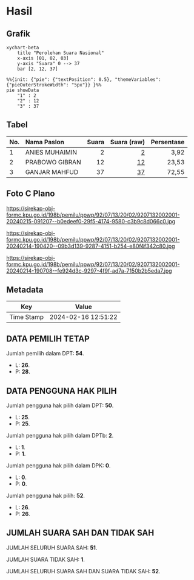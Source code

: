 # Hasil

## Grafik

```mermaid
xychart-beta
    title "Perolehan Suara Nasional"
    x-axis [01, 02, 03]
    y-axis "Suara" 0 --> 37
    bar [2, 12, 37]
```

```mermaid
%%{init: {"pie": {"textPosition": 0.5}, "themeVariables": {"pieOuterStrokeWidth": "5px"}} }%%
pie showData
    "1" : 2
    "2" : 12
    "3" : 37
```

## Tabel

| No. | Nama Paslon    | Suara | Suara (raw) | Persentase |
|:--- |:-------------- | -----:| -----------:| ----------:|
| 1   | ANIES MUHAIMIN | 2     | [2][p-1]    | 3,92       |
| 2   | PRABOWO GIBRAN | 12    | [12][p-2]   | 23,53      |
| 3   | GANJAR MAHFUD  | 37    | [37][p-3]   | 72,55      |


[p-1]: https://github.com/gigit-pemilu/pemilu-2024/blob/main/pilpres/hitung-suara/sub/92-papua-barat/sub/07-teluk-wondama/sub/13-soug-jaya/sub/2002-yarmatum/sub/001-tps/sub/paslon-1.txt
[p-2]: https://github.com/gigit-pemilu/pemilu-2024/blob/main/pilpres/hitung-suara/sub/92-papua-barat/sub/07-teluk-wondama/sub/13-soug-jaya/sub/2002-yarmatum/sub/001-tps/sub/paslon-2.txt
[p-3]: https://github.com/gigit-pemilu/pemilu-2024/blob/main/pilpres/hitung-suara/sub/92-papua-barat/sub/07-teluk-wondama/sub/13-soug-jaya/sub/2002-yarmatum/sub/001-tps/sub/paslon-3.txt

## Foto C Plano

https://sirekap-obj-formc.kpu.go.id/198b/pemilu/ppwp/92/07/13/20/02/9207132002001-20240215-091207--b0edeef0-29f5-4174-9580-c3b9c8d066c0.jpg

https://sirekap-obj-formc.kpu.go.id/198b/pemilu/ppwp/92/07/13/20/02/9207132002001-20240214-190420--09b3d139-9287-4151-b254-e80f4f342c80.jpg

https://sirekap-obj-formc.kpu.go.id/198b/pemilu/ppwp/92/07/13/20/02/9207132002001-20240214-190708--fe924d3c-9297-4f9f-ad7a-7150b2b5eda7.jpg


## Metadata

| Key        | Value               |
| ---------- | ------------------- |
| Time Stamp | 2024-02-16 12:51:22 |


## DATA PEMILIH TETAP

Jumlah pemilih dalam DPT: **54**.
 * L: **26**.
 * P: **28**.

## DATA PENGGUNA HAK PILIH

Jumlah pengguna hak pilih dalam DPT: **50**.
 * L: **25**.
 * P: **25**.

Jumlah pengguna hak pilih dalam DPTb: **2**.
 * L: **1**.
 * P: **1**.

Jumlah pengguna hak pilih dalam DPK: **0**.
 * L: **0**.
 * P: **0**.

Jumlah pengguna hak pilih: **52**.
 * L: **26**.
 * P: **26**.

## JUMLAH SUARA SAH DAN TIDAK SAH

JUMLAH SELURUH SUARA SAH: **51**.

JUMLAH SUARA TIDAK SAH: **1**.

JUMLAH SELURUH SUARA SAH DAN SUARA TIDAK SAH: **52**.


